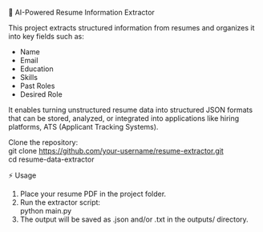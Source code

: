 📄 AI-Powered Resume Information Extractor

This project extracts structured information from resumes and organizes it into key fields such as:

- Name
- Email
- Education
- Skills
- Past Roles
- Desired Role

It enables turning unstructured resume data into structured JSON formats that can be stored, analyzed, or integrated into applications like hiring platforms, ATS (Applicant Tracking Systems).
<br/>

Clone the repository:
</br>git clone https://github.com/your-username/resume-extractor.git<br/>
cd resume-data-extractor

⚡ Usage<br/>
1. Place your resume PDF in the project folder.<br/>
2. Run the extractor script:<br/>
python main.py<br/>
3. The output will be saved as .json and/or .txt in the outputs/ directory.
